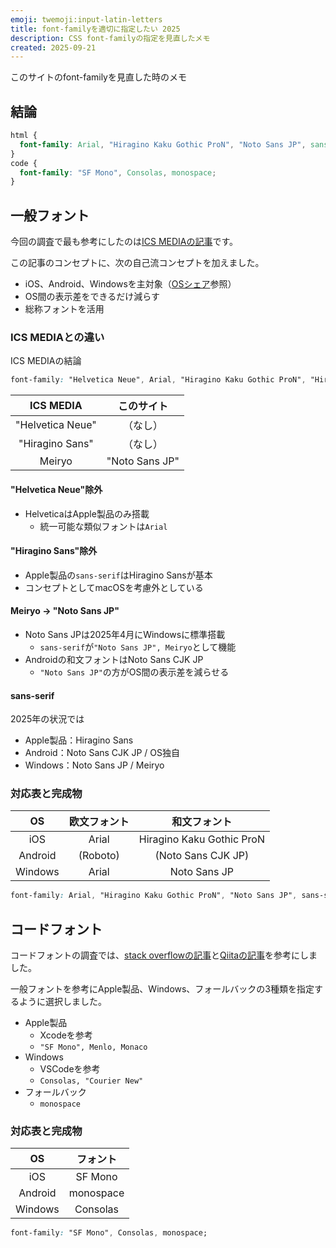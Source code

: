 ```yaml
---
emoji: twemoji:input-latin-letters
title: font-familyを適切に指定したい 2025
description: CSS font-familyの指定を見直したメモ
created: 2025-09-21
---
```


このサイトのfont-familyを見直した時のメモ

## 結論

```css
html {
  font-family: Arial, "Hiragino Kaku Gothic ProN", "Noto Sans JP", sans-serif;
}
code {
  font-family: "SF Mono", Consolas, monospace;
}
```

## 一般フォント

今回の調査で最も参考にしたのは[ICS MEDIAの記事](https://ics.media/entry/200317/)です。

この記事のコンセプトに、次の自己流コンセプトを加えました。

- iOS、Android、Windowsを主対象（[OSシェア](https://gs.statcounter.com/os-market-share/all/japan)参照）
- OS間の表示差をできるだけ減らす
- 総称フォントを活用

### ICS MEDIAとの違い

ICS MEDIAの結論

```css
font-family: "Helvetica Neue", Arial, "Hiragino Kaku Gothic ProN", "Hiragino Sans", Meiryo, sans-serif;
```

|ICS MEDIA|このサイト|
|:-:|:-:|
|"Helvetica Neue"|（なし）|
|"Hiragino Sans"|（なし）|
|Meiryo|"Noto Sans JP"|

#### "Helvetica Neue"除外

- HelveticaはApple製品のみ搭載
  - 統一可能な類似フォントは`Arial`

#### "Hiragino Sans"除外

- Apple製品の`sans-serif`はHiragino Sansが基本
- コンセプトとしてmacOSを考慮外としている

#### Meiryo → "Noto Sans JP"

- Noto Sans JPは2025年4月にWindowsに標準搭載
  - `sans-serif`が`"Noto Sans JP", Meiryo`として機能
- Androidの和文フォントはNoto Sans CJK JP
  - `"Noto Sans JP"`の方がOS間の表示差を減らせる

#### sans-serif

2025年の状況では

- Apple製品：Hiragino Sans
- Android：Noto Sans CJK JP / OS独自
- Windows：Noto Sans JP / Meiryo

### 対応表と完成物

|OS|欧文フォント|和文フォント|
|:-:|:-:|:-:|
|iOS|Arial|Hiragino Kaku Gothic ProN|Hiragino Sans|
|Android|(Roboto)|(Noto Sans CJK JP)|
|Windows|Arial|Noto Sans JP|

```css
font-family: Arial, "Hiragino Kaku Gothic ProN", "Noto Sans JP", sans-serif;
```

## コードフォント

コードフォントの調査では、[stack overflowの記事](https://stackoverflow.com/questions/59578361/using-apple-system-for-monospace-and-serif)と[Qiitaの記事](https://qiita.com/Paalon/items/5ec1dfe92832a3da44ec)を参考にしました。

一般フォントを参考にApple製品、Windows、フォールバックの3種類を指定するように選択しました。

- Apple製品
  - Xcodeを参考
  - `"SF Mono", Menlo, Monaco`
- Windows
  - VSCodeを参考
  - `Consolas, "Courier New"`
- フォールバック
  - `monospace`

### 対応表と完成物

|OS|フォント|
|:-:|:-:|
|iOS|SF Mono|
|Android|monospace|
|Windows|Consolas|

```css
font-family: "SF Mono", Consolas, monospace;
```
